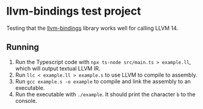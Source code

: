 # llvm-bindings test project

Testing that the [llvm-bindings](https://github.com/ApsarasX/llvm-bindings) library works well for calling LLVM 14.

## Running

1. Run the Typescript code with `npx ts-node src/main.ts > example.ll`, which will output textual LLVM IR.
1. Run `llc < example.ll > example.s` to use LLVM to compile to assembly.
1. Run `gcc example.s -o example` to compile and link the assembly to an executable.
1. Run the executable with `./example`. It should print the character `b` to the console.

